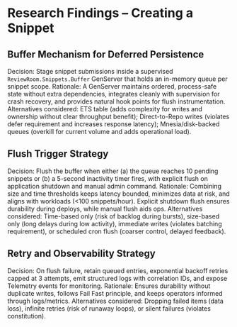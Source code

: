 # Research Findings – Creating a Snippet

## Buffer Mechanism for Deferred Persistence

Decision: Stage snippet submissions inside a supervised `ReviewRoom.Snippets.Buffer` GenServer that holds an in-memory queue per snippet scope.
Rationale: A GenServer maintains ordered, process-safe state without extra dependencies, integrates cleanly with supervision for crash recovery, and provides natural hook points for flush instrumentation.
Alternatives considered: ETS table (adds complexity for writes and ownership without clear throughput benefit); Direct-to-Repo writes (violates defer requirement and increases response latency); Mnesia/disk-backed queues (overkill for current volume and adds operational load).

## Flush Trigger Strategy

Decision: Flush the buffer when either (a) the queue reaches 10 pending snippets or (b) a 5-second inactivity timer fires, with explicit flush on application shutdown and manual admin command.
Rationale: Combining size and time thresholds keeps latency bounded, minimizes data at risk, and aligns with workloads (<100 snippets/hour). Explicit shutdown flush ensures durability during deploys, while manual flush aids ops.
Alternatives considered: Time-based only (risk of backlog during bursts), size-based only (long delays during low activity), immediate writes (violates batching requirement), or scheduled cron flush (coarser control, delayed feedback).

## Retry and Observability Strategy

Decision: On flush failure, retain queued entries, exponential backoff retries capped at 3 attempts, emit structured logs with correlation IDs, and expose Telemetry events for monitoring.
Rationale: Ensures durability without duplicate writes, follows Fail Fast principle, and keeps operators informed through logs/metrics.
Alternatives considered: Dropping failed items (data loss), infinite retries (risk of runaway loops), or silent failures (violates constitution).
